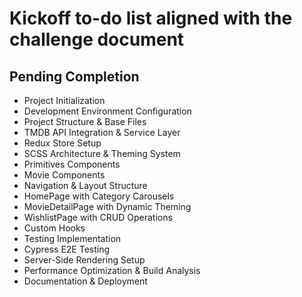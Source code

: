 # Kickoff to-do list aligned with the challenge document

## Pending Completion

- Project Initialization
- Development Environment Configuration
- Project Structure & Base Files
- TMDB API Integration & Service Layer
- Redux Store Setup
- SCSS Architecture & Theming System
- Primitives Components
- Movie Components
- Navigation & Layout Structure
- HomePage with Category Carousels
- MovieDetailPage with Dynamic Theming
- WishlistPage with CRUD Operations
- Custom Hooks
- Testing Implementation
- Cypress E2E Testing
- Server-Side Rendering Setup
- Performance Optimization & Build Analysis
- Documentation & Deployment
